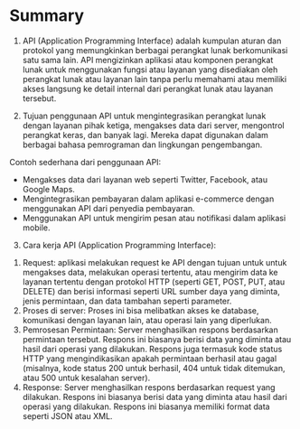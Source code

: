 # Summary

1) API (Application Programming Interface) adalah kumpulan aturan dan protokol yang memungkinkan berbagai perangkat lunak berkomunikasi satu sama lain. API mengizinkan aplikasi atau komponen perangkat lunak untuk menggunakan fungsi atau layanan yang disediakan oleh perangkat lunak atau layanan lain tanpa perlu memahami atau memiliki akses langsung ke detail internal dari perangkat lunak atau layanan tersebut.

2) Tujuan penggunaan API untuk mengintegrasikan perangkat lunak dengan layanan pihak ketiga, mengakses data dari server, mengontrol perangkat keras, dan banyak lagi. Mereka dapat digunakan dalam berbagai bahasa pemrograman dan lingkungan pengembangan.

Contoh sederhana dari penggunaan API:
- Mengakses data dari layanan web seperti Twitter, Facebook, atau Google Maps.
- Mengintegrasikan pembayaran dalam aplikasi e-commerce dengan menggunakan API dari penyedia pembayaran.
- Menggunakan API untuk mengirim pesan atau notifikasi dalam aplikasi mobile.

3) Cara kerja API (Application Programming Interface):
1. Request: aplikasi melakukan request ke API dengan tujuan untuk untuk mengakses data, melakukan operasi tertentu, atau mengirim data ke layanan tertentu dengan  protokol HTTP (seperti GET, POST, PUT, atau DELETE) dan berisi informasi seperti URL sumber daya yang diminta, jenis permintaan, dan data tambahan seperti parameter.
2. Proses di server: Proses ini bisa melibatkan akses ke database, komunikasi dengan layanan lain, atau operasi lain yang diperlukan.
3. Pemrosesan Permintaan: Server menghasilkan respons berdasarkan permintaan tersebut. Respons ini biasanya berisi data yang diminta atau hasil dari operasi yang dilakukan. Respons juga termasuk kode status HTTP yang mengindikasikan apakah permintaan berhasil atau gagal (misalnya, kode status 200 untuk berhasil, 404 untuk tidak ditemukan, atau 500 untuk kesalahan server).
4. Response: Server menghasilkan respons berdasarkan request yang dilakukan. Respons ini biasanya berisi data yang diminta atau hasil dari operasi yang dilakukan. Respons ini biasanya memiliki format data seperti JSON atau XML.